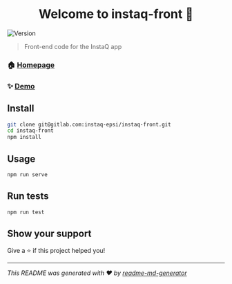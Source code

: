 <h1 align="center">Welcome to instaq-front 👋</h1>
<p>
  <img alt="Version" src="https://img.shields.io/badge/version-0.1.0-blue.svg?cacheSeconds=2592000" />
</p>

> Front-end code for the InstaQ app

### 🏠 [Homepage](https://front.k8s.d0do.fr)

### ✨ [Demo](https://front.k8s.d0do.fr)

## Install

```sh
git clone git@gitlab.com:instaq-epsi/instaq-front.git
cd instaq-front
npm install
```

## Usage

```sh
npm run serve
```

## Run tests

```sh
npm run test
```

## Show your support

Give a ⭐️ if this project helped you!

***
_This README was generated with ❤️ by [readme-md-generator](https://github.com/kefranabg/readme-md-generator)_
